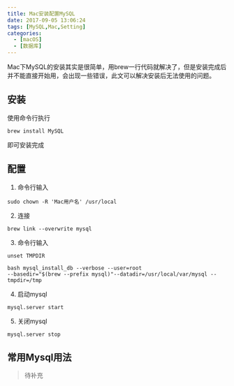 ```yaml
---
title: Mac安装配置MySQL
date: 2017-09-05 13:06:24
tags: [MySQL,Mac,Setting]
categories: 
  - [macOS]
  - [数据库]
---
```


Mac下MySQL的安装其实是很简单，用brew一行代码就解决了，但是安装完成后并不能直接开始用，会出现一些错误，此文可以解决安装后无法使用的问题。

<!--more-->

## 安装

使用命令行执行
```
brew install MySQL
```
即可安装完成

<!--more-->

## 配置

1. 命令行输入
```
sudo chown -R 'Mac用户名' /usr/local
```

2. 连接
```
brew link --overwrite mysql
```

3. 命令行输入
```
unset TMPDIR

bash mysql_install_db --verbose --user=root
--basedir="$(brew --prefix mysql)"--datadir=/usr/local/var/mysql --tmpdir=/tmp
```

4. 启动mysql
```
mysql.server start
```

5. 关闭mysql
```
mysql.server stop
```

## 常用Mysql用法

>待补充
